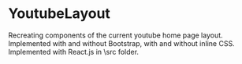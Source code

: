 # YoutubeLayout
Recreating components of the current youtube home page layout. Implemented with and without Bootstrap, with and without inline CSS. Implemented with React.js in \src folder.
